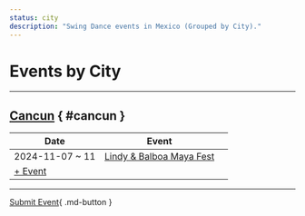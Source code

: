 ```yaml
---
status: city
description: "Swing Dance events in Mexico (Grouped by City)."
---
```


# Events by City

---

## <a id=cancun></a>[Cancun](#cancun) { #cancun }

| Date | Event | |
| --- | --- | --- |
| 2024-11-07 ~ 11 | [Lindy & Balboa Maya Fest](lindy-n-balboa-maya-fest-2024.md) |  |
| [+ Event](https://github.com/swingdance/events/issues/new?assignees=&labels=add+event&projects=&template=02-add_entity.yml&title=%5B2024%2Fes_MX%5D%20Add%20Event%3A%20%3CName%3E&region=es_MX&province=Cancun&city=Cancun&org_id=&date_starts=2024-&date_ends=2024-)

---

[Submit Event](https://github.com/swingdance/events/issues/new?assignees=&labels=add+event&projects=&template=02-add_entity.yml&title=%5Bes_MX%5D%20Add%20Event%3A%20%3CName%3E&region=es_MX&province=&city=&org_id=2024){ .md-button }
